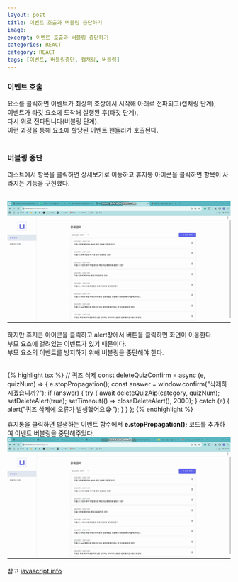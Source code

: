 ```yaml
---
layout: post
title: 이벤트 호출과 버블링 중단하기
image:
excerpt: 이벤트 호출과 버블링 중단하기
categories: REACT
category: REACT
tags: [이벤트, 버블링중단, 캡처링, 버블링]
---
```


### 이벤트 호출

요소를 클릭하면 이벤트가 최상위 조상에서 시작해 아래로 전파되고(캡처링 단계),  
이벤트가 타깃 요소에 도착해 실행된 후(타깃 단계),  
다시 위로 전파됩니다(버블링 단계).  
이런 과정을 통해 요소에 할당된 이벤트 핸들러가 호출된다.  
<br/>

### 버블링 중단

리스트에서 항목을 클릭하면 상세보기로 이동하고 휴지통 아이콘을 클릭하면 항목이 사라지는 기능을 구현했다.  
<br/>

![event_duplicate](/images/event_duplicate.gif)
<br/>

하지만 휴지콘 아이콘을 클릭하고 alert창에서 버튼을 클릭하면 화면이 이동한다.  
부모 요소에 걸려있는 이벤트가 있기 때문이다.  
부모 요소의 이벤트를 방지하기 위해 버블링을 중단해야 한다.  
<br/>

{% highlight tsx %}
// 퀴즈 삭제
const deleteQuizConfirm = async (e, quizNum) => {
  e.stopPropagation();
  const answer = window.confirm("삭제하시겠습니까?");
  if (answer) {
    try {
      await deleteQuizAip(category, quizNum);
      setDeleteAlert(true);
      setTimeout(() => closeDeleteAlert(), 2000);
    } catch (e) {
      alert("퀴즈 삭제에 오류가 발생했어요😭");
    }
  }
};
{% endhighlight %}
<br/>

휴지통을 클릭하면 발생하는 이벤트 함수에서 **e.stopPropagation();** 코드를 추가하여 이벤트 버블링을 중단해주었다.  
![event_duplicate_prevention](/images/event_duplicate_prevention.gif)
<br/>

참고 [javascript.info](https://ko.javascript.info/bubbling-and-capturing)
